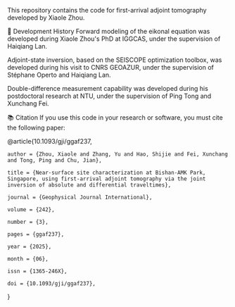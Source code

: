 This repository contains the code for first-arrival adjoint tomography developed by Xiaole Zhou.

🔧 Development History
Forward modeling of the eikonal equation was developed during Xiaole Zhou's PhD at IGGCAS, under the supervision of Haiqiang Lan.

Adjoint-state inversion, based on the SEISCOPE optimization toolbox, was developed during his visit to CNRS GEOAZUR, under the supervision of Stéphane Operto and Haiqiang Lan.

Double-difference measurement capability was developed during his postdoctoral research at NTU, under the supervision of Ping Tong and Xunchang Fei.

📚 Citation
If you use this code in your research or software, you must cite the following paper:


@article{10.1093/gji/ggaf237,
    
    author = {Zhou, Xiaole and Zhang, Yu and Hao, Shijie and Fei, Xunchang and Tong, Ping and Chu, Jian},
    
    title = {Near-surface site characterization at Bishan-AMK Park, Singapore, using first-arrival adjoint tomography via the joint inversion of absolute and differential traveltimes},
    
    journal = {Geophysical Journal International},
    
    volume = {242},
    
    number = {3},
    
    pages = {ggaf237},
    
    year = {2025},
    
    month = {06},
    
    issn = {1365-246X},
    
    doi = {10.1093/gji/ggaf237},
}
